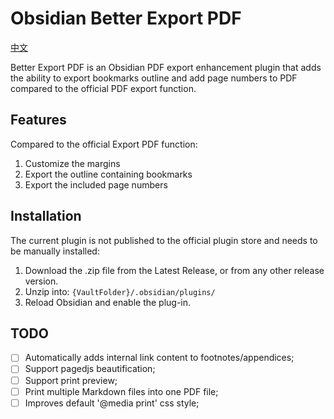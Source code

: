 # Obsidian Better Export PDF
[中文](./README.md)

Better Export PDF is an Obsidian PDF export enhancement plugin that adds the ability to export bookmarks outline and add page numbers to PDF compared to the official PDF export function.

## Features

Compared to the official Export PDF function:

1. Customize the margins
2. Export the outline containing bookmarks
3. Export the included page numbers

## Installation

The current plugin is not published to the official plugin store and needs to be manually installed:

1. Download the .zip file from the Latest Release, or from any other release version.
1. Unzip into: `{VaultFolder}/.obsidian/plugins/`
1. Reload Obsidian and enable the plug-in.

## TODO

- [ ] Automatically adds internal link content to footnotes/appendices;
- [ ] Support pagedjs beautification;
- [ ] Support print preview;
- [ ] Print multiple Markdown files into one PDF file;
- [ ] Improves default '@media print' css style;
